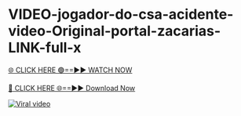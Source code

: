 # VIDEO-jogador-do-csa-acidente-video-Original-portal-zacarias-LINK-full-x

[🌐 CLICK HERE 🟢==►► WATCH NOW](https://xgitx.com/watch/)

[🔴 CLICK HERE 🌐==►► Download Now](https://xgitx.com/watch/)

[![Viral video](https://i.imgur.com/dJHk4Zq.gif)](https://xgitx.com/watch/)

